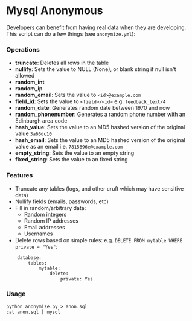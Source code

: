 # Mysql Anonymous

Developers can benefit from having real data when they are
developing. 
This script can do a few things (see `anonymize.yml`):

### Operations

* **truncate**: Deletes all rows in the table
* **nullify**: Sets the value to NULL (None), or blank string if null isn't allowed
* **random_int**
* **random_ip**
* **random_email**: Sets the value to `<id>@example.com`
* **field_id**: Sets the value to `<field>/<id>` e.g. `feedback_text/4`
* **random_date**: Generates random date between 1970 and now
* **random_phonenumber**: Generates a random phone number with an Edinburgh area code
* **hash_value**: Sets the value to an MD5 hashed version of the original value `3a66dc10`
* **hash_email**: Sets the value to an MD5 hashed version of the original value as an email i.e. `7815696e@example.com`
* **empty_string**: Sets the value to an empty string
* **fixed_string**: Sets the value to an fixed string

### Features

* Truncate any tables (logs, and other cruft which may have sensitive data)
* Nullify fields (emails, passwords, etc)
* Fill in random/arbitrary data:
    * Random integers
    * Random IP addresses
    * Email addresses
    * Usernames
* Delete rows based on simple rules:  e.g.
  ``DELETE FROM mytable WHERE private = "Yes"``:

```
    database:
        tables:
            mytable:
                delete:
                    private: Yes
```

### Usage

    python anonymize.py > anon.sql
    cat anon.sql | mysql
